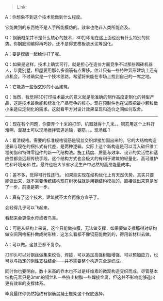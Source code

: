 > Link: 

A：你想象不到这个技术能做到什么程度。

它能做到的东西绝不是人手所能模仿的。效率也绝非人类所能企及。

Q：钢筋框架并不是什么核心的技术，3D打印用在这上面也没有什么特别的优势。你钢筋网编得再巧妙，还不是得支模板浇水泥等固化。

A：要是模版一起给你打了呢。

Q：如果是这样，技术上确实可行，就是担心在造价方面竞争不过那些砌砖机器人，毕竟别墅，租屋要用那么多钢筋有点奢侈。估计只有一些特种异形建筑上还有点机会。不过确实是一个技术思路，希望将来能在市场上找到自己的一席之地。

A：它能造一些很玄妙的小品建筑。

Q：当然，我觉得3D打印技术最大的意义就是能准确的制作高度定制化的特型产品，这是技术最后能和标准化产品竞争的核心。现在预制件也在试图把最小颗粒做小来适应定制化的需求。这就看甲方对设计效果呈现和造价之间如何取舍。

---

Q：现在有个问题，你要弄个十米的打印，机器就得十几米。。钢筋用这个上料好难啊，混凝土可以现场搅拌管道运输，钢筋。。。现场练？

A：看清规格。需要的标准规格钢筋是钢丝交织焊接加固出来的。它的大结构构造逻辑与现在的捆扎式有代差，是两种逻辑。实际上这个新构造是可以混入碳纤维工程树脂和特殊零组件的新一代结构法。施工精度、质量与效率、设计的灵活性和适应性都会远超传统手段。这个结构方式也会极大的有利于建筑的轻量化、高可维护性和环境亲和
性。最终也极大节省水泥生产中必然的高昂能量成本。

Q：差不多，觉得可行性还行。
如果能实现在结构优化上有天然优势。其实只要能做出来，就不需要传统结构现在树状柱就是用钢结构模拟的，直接做出来算是省了一步，前提是第一步。

A：真有了这个技术，建筑就不太会再像方盒子了。

会轻得几乎可以飞起来。

看起来会更像水母或者鸟类。

Q：可是从结构上来说，这个只能做拉膜，无法做支撑，如果要做支撑那得对结构做空间网格拓扑做成树形柱，这怎么看都不像钢筋能做到的，得用新材料去做。

A：可以做。这甚至都不复杂。

打印头可以对钢丝做集束绞合、焊接，可以追加高强树脂增强、可以预加应力，也可以与指定的刚性支柱结合——并不需要整个构造完全是织成。

同时你也要明白，数十米高的乔木也不过是纤维素的微观构造交织而成。尽管基本结构元素只是3mm的钢丝和一些挤出树脂一些焊接金厲，但这并不影响能够造出更有效率的支撑体系。

毕竟最终你仍然始终有钢筋混凝士框架这个保底选择。